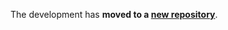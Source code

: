 The development has **moved to a [new repository](https://github.com/frenchie-foundation/go-opera)**.
